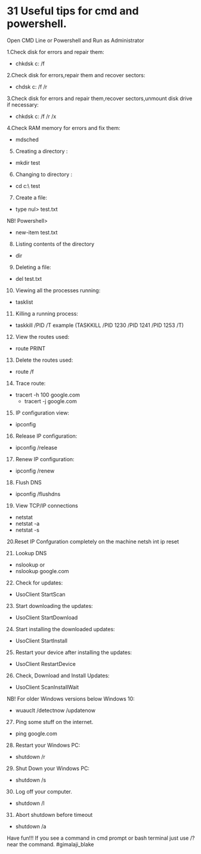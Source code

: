 # 31 Useful tips for cmd and powershell.
Open CMD Line or Powershell and Run as Administrator

1.Check disk for errors and repair them:
 * chkdsk c: /f 

2.Check disk for errors,repair them and recover sectors:
 * chdsk c: /f /r 

3.Check disk for errors and repair them,recover sectors,unmount disk drive if necessary:
 * chkdsk c: /f /r /x

4.Check RAM memory for errors and fix them:
 * mdsched

5. Creating a directory :

 * mkdir test

6. Changing to directory :

 * cd c:\ test

7. Create a file:
 * type nul> test.txt

 NB! Powershell> 
 * new-item test.txt

8. Listing contents of the directory
 * dir


9. Deleting a file: 
 * del test.txt

10. Viewing all the processes running:
 * tasklist

11. Killing a running process:
* taskkill /PID /T
example (TASKKILL /PID 1230 /PID 1241 /PID 1253 /T)

12. View the routes used:
  * route PRINT

13. Delete the routes used:
  * route /f
	
14. Trace route:
  * tracert -h 100 google.com
	* tracert -j google.com 

15. IP configuration view:
  * ipconfig

16. Release IP configuration:
  * ipconfig /release

17. Renew IP configuration:
  * ipconfig /renew
 
18. Flush DNS 
  * ipconfig /flushdns

19. View TCP/IP connections
  * netstat
  * netstat -a
  * netstat -s

20.Reset IP Confguration completely on the machine
netsh int ip reset 

21. Lookup DNS 
  * nslookup
 or
  * nslookup google.com 

22. Check for updates:
  * UsoClient StartScan

23. Start downloading the updates:
  * UsoClient StartDownload

24. Start installing the downloaded updates:
  * UsoClient StartInstall

25. Restart your device after installing the updates:
  * UsoClient RestartDevice

26. Check, Download and Install Updates:
  * UsoClient ScanInstallWait

NB! For older Windows versions below Windows 10:

  * wuauclt /detectnow /updatenow

27. Ping some stuff on the internet.
  * ping google.com

28. Restart your Windows PC: 
  * shutdown /r 

29. Shut Down your Windows PC:
  * shutdown /s 

30. Log off your computer. 
  * shutdown /l

31. Abort shutdown before timeout 
  * shutdown /a 


Have fun!!! If you see a command in cmd prompt or bash terminal just use /? near the command. 
#gimalaji_blake
